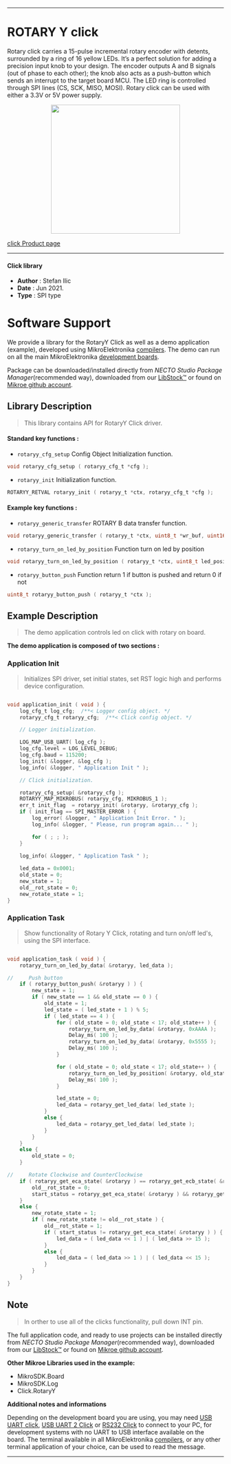 
---
# ROTARY Y click

Rotary click carries a 15-pulse incremental rotary encoder with detents, surrounded by a ring of 16 yellow LEDs. It’s a perfect solution for adding a precision input knob to your design. The encoder outputs A and B signals (out of phase to each other); the knob also acts as a push-button which sends an interrupt to the target board MCU. The LED ring is controlled through SPI lines (CS, SCK, MISO, MOSI). Rotary click can be used with either a 3.3V or 5V power supply.

<p align="center">
  <img src="https://download.mikroe.com/images/click_for_ide/rotaryy_click.png" height=300px>
</p>

[click Product page](https://www.mikroe.com/rotary-y-click)

---


#### Click library

- **Author**        : Stefan Ilic
- **Date**          : Jun 2021.
- **Type**          : SPI type


# Software Support

We provide a library for the RotaryY Click
as well as a demo application (example), developed using MikroElektronika
[compilers](https://www.mikroe.com/necto-studio).
The demo can run on all the main MikroElektronika [development boards](https://www.mikroe.com/development-boards).

Package can be downloaded/installed directly from *NECTO Studio Package Manager*(recommended way), downloaded from our [LibStock&trade;](https://libstock.mikroe.com) or found on [Mikroe github account](https://github.com/MikroElektronika/mikrosdk_click_v2/tree/master/clicks).

## Library Description

> This library contains API for RotaryY Click driver.

#### Standard key functions :

- `rotaryy_cfg_setup` Config Object Initialization function.
```c
void rotaryy_cfg_setup ( rotaryy_cfg_t *cfg );
```

- `rotaryy_init` Initialization function.
```c
ROTARYY_RETVAL rotaryy_init ( rotaryy_t *ctx, rotaryy_cfg_t *cfg );
```

#### Example key functions :

- `rotaryy_generic_transfer` ROTARY B data transfer function.
```c
void rotaryy_generic_transfer ( rotaryy_t *ctx, uint8_t *wr_buf, uint16_t wr_len, uint8_t *rd_buf, uint16_t rd_len );
```

- `rotaryy_turn_on_led_by_position` Function turn on led by position
```c
void rotaryy_turn_on_led_by_position ( rotaryy_t *ctx, uint8_t led_position );
```

- `rotaryy_button_push` Function return 1 if button is pushed and return 0 if not
```c
uint8_t rotaryy_button_push ( rotaryy_t *ctx );
```

## Example Description

> The demo application controls led on click with rotary on board.

**The demo application is composed of two sections :**

### Application Init

> Initializes SPI driver, set initial states, set RST logic high and performs device configuration.

```c

void application_init ( void ) {
    log_cfg_t log_cfg;  /**< Logger config object. */
    rotaryy_cfg_t rotaryy_cfg;  /**< Click config object. */

    // Logger initialization.

    LOG_MAP_USB_UART( log_cfg );
    log_cfg.level = LOG_LEVEL_DEBUG;
    log_cfg.baud = 115200;
    log_init( &logger, &log_cfg );
    log_info( &logger, " Application Init " );

    // Click initialization.

    rotaryy_cfg_setup( &rotaryy_cfg );
    ROTARYY_MAP_MIKROBUS( rotaryy_cfg, MIKROBUS_1 );
    err_t init_flag  = rotaryy_init( &rotaryy, &rotaryy_cfg );
    if ( init_flag == SPI_MASTER_ERROR ) {
        log_error( &logger, " Application Init Error. " );
        log_info( &logger, " Please, run program again... " );

        for ( ; ; );
    }

    log_info( &logger, " Application Task " );
    
    led_data = 0x0001;
    old_state = 0;
    new_state = 1;
    old__rot_state = 0;
    new_rotate_state = 1;
}

```

### Application Task

> Show functionality of Rotary Y Click, rotating and turn on/off led's, using the SPI interface.

```c

void application_task ( void ) {
    rotaryy_turn_on_led_by_data( &rotaryy, led_data );

//     Push button
    if ( rotaryy_button_push( &rotaryy ) ) {
        new_state = 1;
        if ( new_state == 1 && old_state == 0 ) {
            old_state = 1;
            led_state = ( led_state + 1 ) % 5;
            if ( led_state == 4 ) {
                for ( old_state = 0; old_state < 17; old_state++ ) {
                    rotaryy_turn_on_led_by_data( &rotaryy, 0xAAAA );
                    Delay_ms( 100 );
                    rotaryy_turn_on_led_by_data( &rotaryy, 0x5555 );
                    Delay_ms( 100 );
                }

                for ( old_state = 0; old_state < 17; old_state++ ) {
                    rotaryy_turn_on_led_by_position( &rotaryy, old_state );
                    Delay_ms( 100 );
                }

                led_state = 0;
                led_data = rotaryy_get_led_data( led_state );
            }
            else {
                led_data = rotaryy_get_led_data( led_state );
            }
        }
    }
    else {
        old_state = 0;
    }

//     Rotate Clockwise and CounterClockwise
    if ( rotaryy_get_eca_state( &rotaryy ) == rotaryy_get_ecb_state( &rotaryy ) ) {
        old__rot_state = 0;
        start_status = rotaryy_get_eca_state( &rotaryy ) && rotaryy_get_ecb_state( &rotaryy );
    }
    else {
        new_rotate_state = 1;
        if ( new_rotate_state != old__rot_state ) {
            old__rot_state = 1;
            if ( start_status != rotaryy_get_eca_state( &rotaryy ) ) {
                led_data = ( led_data << 1 ) | ( led_data >> 15 );
            }
            else {
                led_data = ( led_data >> 1 ) | ( led_data << 15 );
            }
        }
    }
}

```

## Note

> In orther to use all of the clicks functionality, pull down INT pin.

The full application code, and ready to use projects can be installed directly from *NECTO Studio Package Manager*(recommended way), downloaded from our [LibStock&trade;](https://libstock.mikroe.com) or found on [Mikroe github account](https://github.com/MikroElektronika/mikrosdk_click_v2/tree/master/clicks).

**Other Mikroe Libraries used in the example:**

- MikroSDK.Board
- MikroSDK.Log
- Click.RotaryY

**Additional notes and informations**

Depending on the development board you are using, you may need
[USB UART click](http://shop.mikroe.com/usb-uart-click),
[USB UART 2 Click](http://shop.mikroe.com/usb-uart-2-click) or
[RS232 Click](http://shop.mikroe.com/rs232-click) to connect to your PC, for
development systems with no UART to USB interface available on the board. The
terminal available in all MikroElektronika
[compilers](http://shop.mikroe.com/compilers), or any other terminal application
of your choice, can be used to read the message.

---
